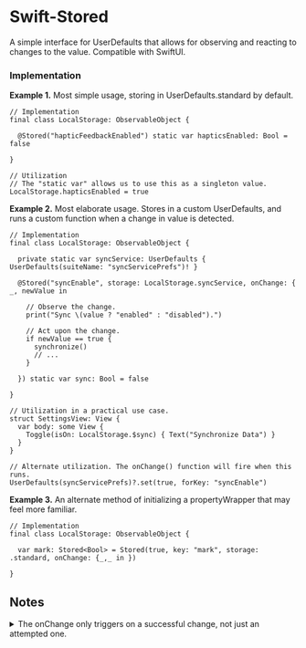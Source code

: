 # Swift-Stored
A simple interface for UserDefaults that allows for observing and reacting to changes to the value. Compatible with SwiftUI.

### Implementation

**Example 1.** Most simple usage, storing in UserDefaults.standard by default.

```
// Implementation
final class LocalStorage: ObservableObject {

  @Stored("hapticFeedbackEnabled") static var hapticsEnabled: Bool = false

}

// Utilization
// The "static var" allows us to use this as a singleton value.
LocalStorage.hapticsEnabled = true
```


**Example 2.** Most elaborate usage. Stores in a custom UserDefaults, and runs a custom function when a change in value is detected.
```
// Implementation
final class LocalStorage: ObservableObject {

  private static var syncService: UserDefaults { UserDefaults(suiteName: "syncServicePrefs")! }

  @Stored("syncEnable", storage: LocalStorage.syncService, onChange: { _, newValue in
    
    // Observe the change.
    print("Sync \(value ? "enabled" : "disabled").")
    
    // Act upon the change.
    if newValue == true {
      synchronize()
      // ...
    }
    
  }) static var sync: Bool = false
  
}

// Utilization in a practical use case.
struct SettingsView: View {
  var body: some View {
    Toggle(isOn: LocalStorage.$sync) { Text("Synchronize Data") }
  }
}

// Alternate utilization. The onChange() function will fire when this runs.
UserDefaults(syncServicePrefs)?.set(true, forKey: "syncEnable")
```


**Example 3.** An alternate method of initializing a propertyWrapper that may feel more familiar.
```
// Implementation
final class LocalStorage: ObservableObject {

  var mark: Stored<Bool> = Stored(true, key: "mark", storage: .standard, onChange: {_,_ in })
  
}
```

## Notes
<details>
  <summary>The onChange only triggers on a successful change, not just an attempted one.</summary>

  ```
  final class LocalStorage: ObservableObject {
    @Stored("mark", onChange: { _, value in
      print("result: \(value)")
    }) static var mark: Bool = false
  }

  UserDefaults.standard.set(false, forKey: "mark")
  UserDefaults.standard.set(false, forKey: "mark")
  UserDefaults.standard.set(true, forKey: "mark")

  // (nothing happens)
  // (nothing happens)
  // result: true
  ```
  
</details>
